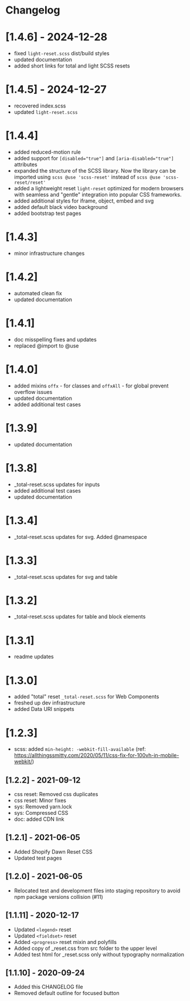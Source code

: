 # Changelog

# [1.4.6] - 2024-12-28

- fixed `light-reset.scss` dist/build styles
- updated documentation
- added short links for total and light SCSS resets

# [1.4.5] - 2024-12-27

- recovered index.scss
- updated `light-reset.scss`

# [1.4.4]

- added reduced-motion rule
- added support for `[disabled="true"]` and `[aria-disabled="true"]` attributes
- expanded the structure of the SCSS library. Now the library can be imported using `scss @use 'scss-reset'` instead of `scss @use 'scss-reset/reset'`
- added a lightweight reset `light-reset` optimized for modern browsers with seamless and "gentle" integration into popular CSS frameworks.
- added additional styles for iframe, object, embed and svg
- added default black video background
- added bootstrap test pages


# [1.4.3]

- minor infrastructure changes

# [1.4.2]

- automated clean fix
- updated documentation

# [1.4.1]

- doc misspelling fixes and updates
- replaced @import to @use

# [1.4.0]

- added mixins `offx` - for classes and `offxAll` - for global prevent overflow issues
- updated documentation
- added additional test cases

# [1.3.9]

- updated documentation

# [1.3.8]

- _total-reset.scss updates for inputs
- added additional test cases
- updated documentation

# [1.3.4]

- _total-reset.scss updates for svg. Added @namespace

# [1.3.3]

- _total-reset.scss updates for svg and table

# [1.3.2]

- _total-reset.scss updates for table and block elements

# [1.3.1]

- readme updates

# [1.3.0]

- added "total" reset `_total-reset.scss` for Web Components
- freshed up dev infrastructure
- added Data URI snippets

# [1.2.3]

- scss: added `min-height: -webkit-fill-available` (ref: https://allthingssmitty.com/2020/05/11/css-fix-for-100vh-in-mobile-webkit/)


## [1.2.2] - 2021-09-12

- css reset: Removed css duplicates
- css reset: Minor fixes
- sys: Removed yarn.lock
- sys: Compressed CSS
- doc: added CDN link

## [1.2.1] - 2021-06-05

- Added Shopify Dawn Reset CSS
- Updated test pages

## [1.2.0] - 2021-06-05

- Relocated test and development files into staging repository to avoid npm package versions collision (#11)

## [1.1.11] - 2020-12-17

- Updated `<legend>` reset
- Updated `<fieldset>` reset
- Added `<progress>` reset mixin and polyfills
- Added copy of _reset.css from src folder to the upper level
- Added test html for _reset.scss only without typography normalization


## [1.1.10] - 2020-09-24

- Added this CHANGELOG file
- Removed default outline for focused button

